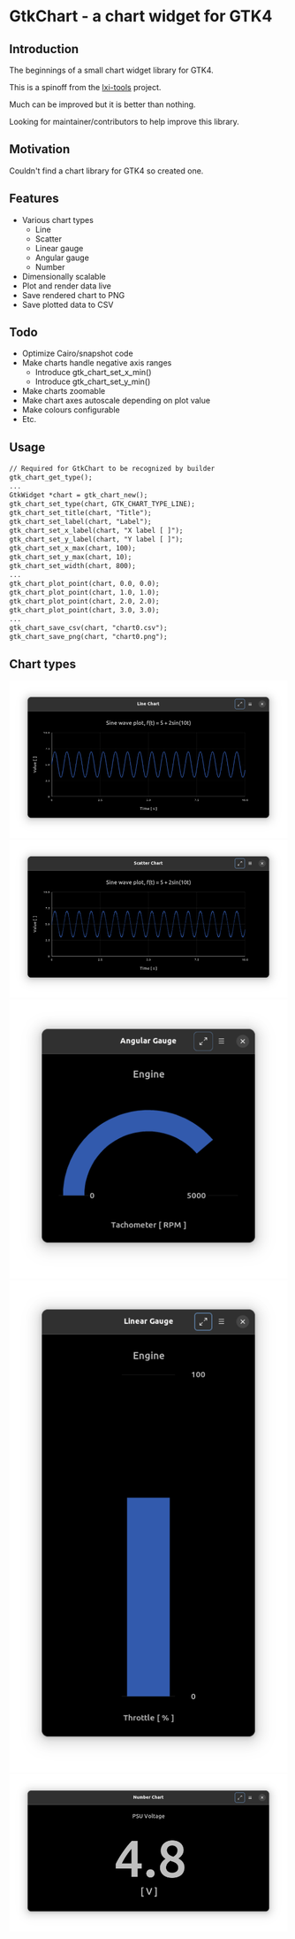 # GtkChart - a chart widget for GTK4

## Introduction

The beginnings of a small chart widget library for GTK4.

This is a spinoff from the [lxi-tools](https://lxi-tools.github.io) project.

Much can be improved but it is better than nothing.

Looking for maintainer/contributors to help improve this library.

## Motivation

Couldn't find a chart library for GTK4 so created one.

## Features

 * Various chart types
   * Line
   * Scatter
   * Linear gauge
   * Angular gauge
   * Number
 * Dimensionally scalable
 * Plot and render data live
 * Save rendered chart to PNG
 * Save plotted data to CSV

## Todo

 * Optimize Cairo/snapshot code
 * Make charts handle negative axis ranges
   * Introduce gtk\_chart\_set\_x\_min()
   * Introduce gtk\_chart\_set\_y\_min()
 * Make charts zoomable
 * Make chart axes autoscale depending on plot value
 * Make colours configurable
 * Etc.

## Usage

```
// Required for GtkChart to be recognized by builder
gtk_chart_get_type();
...
GtkWidget *chart = gtk_chart_new();
gtk_chart_set_type(chart, GTK_CHART_TYPE_LINE);
gtk_chart_set_title(chart, "Title");
gtk_chart_set_label(chart, "Label");
gtk_chart_set_x_label(chart, "X label [ ]");
gtk_chart_set_y_label(chart, "Y label [ ]");
gtk_chart_set_x_max(chart, 100);
gtk_chart_set_y_max(chart, 10);
gtk_chart_set_width(chart, 800);
...
gtk_chart_plot_point(chart, 0.0, 0.0);
gtk_chart_plot_point(chart, 1.0, 1.0);
gtk_chart_plot_point(chart, 2.0, 2.0);
gtk_chart_plot_point(chart, 3.0, 3.0);
...
gtk_chart_save_csv(chart, "chart0.csv");
gtk_chart_save_png(chart, "chart0.png");
```

## Chart types

<p align="center">
<img src="images/line.png">
<img src="images/scatter.png">
<img src="images/gauge-angular.png">
<img src="images/gauge-line.png">
<img src="images/number.png">
</p>

